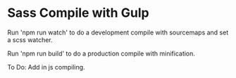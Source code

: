 # Sass Compile with Gulp

Run 'npm run watch' to do a development compile with sourcemaps and set a scss watcher.

Run 'npm run build' to do a production compile with minification.

To Do: Add in js compiling.